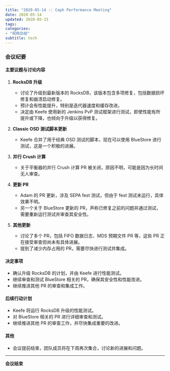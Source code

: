 ```yaml
---
title: "2020-05-14 :: Ceph Performance Meeting"
date: 2020-05-14
updated: 2020-05-15
tags:
categories:
- "视频总结"
subtitle: tech
---
```



### 会议纪要

#### 主要议题与讨论内容

1. **RocksDB 升级**
   - 讨论了升级到最新版本的 RocksDB，该版本包含多项修复，包括数据损坏修复和崩溃启动修复。
   - 预计会有性能提升，特别是迭代器速度和缓存改进。
   - 决定由 Keefe 使用新的 Jenkins PvP 测试框架进行测试，即使性能有所提升或下降，也倾向于升级以获得修复。

2. **Classic OSD 测试脚本更新**
   - Keefe 合并了用于经典 OSD 测试的脚本，现在可以使用 BlueStore 进行测试，这是一个积极的进展。

3. **并行 Crush 计算**
   - 关于平衡器的并行 Crush 计算 PR 被关闭，原因不明，可能是因为长时间无人审查。

4. **更新 PR**
   - Adam 的 PR 更新，涉及 SEPA fest 测试，但由于 fest 测试未运行，具体效果不明。
   - 另一个关于 BlueStore 更新的 PR，声称已修复之前的问题并通过测试，需要重新运行测试并审查其安全性。

5. **其他更新**
   - 讨论了多个 PR，包括 FIFO 数据日志、MDS 预期文件 PR 等，这些 PR 正在接受审查但尚未有具体进展。
   - 提到了减少内存占用的 PR，需要尽快进行测试并集成。

#### 决定事项

- 确认升级 RocksDB 的计划，并由 Keefe 进行性能测试。
- 继续审查和测试 BlueStore 相关的 PR，确保其安全性和性能改进。
- 继续推进其他 PR 的审查和集成工作。

#### 后续行动计划

- Keefe 将运行 RocksDB 升级的性能测试。
- 对 BlueStore 相关的 PR 进行详细审查和测试。
- 继续推进其他 PR 的审查工作，并尽快集成重要的改进。

#### 其他

- 会议提前结束，团队成员将在下周再次集合，讨论新的进展和问题。

---

**会议结束**